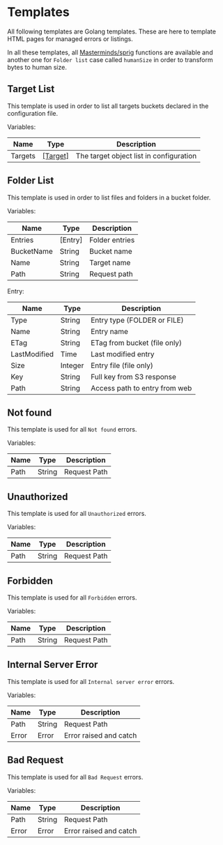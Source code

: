 # Templates

All following templates are Golang templates. These are here to template HTML pages for managed errors or listings.

In all these templates, all [Masterminds/sprig](https://github.com/Masterminds/sprig) functions are available and another one for `Folder list` case called `humanSize` in order to transform bytes to human size.

## Target List

This template is used in order to list all targets buckets declared in the configuration file.

Variables:

| Name    | Type                                             | Description                             |
| ------- | ------------------------------------------------ | --------------------------------------- |
| Targets | [[Target]](configuration.md#targetconfiguration) | The target object list in configuration |

## Folder List

This template is used in order to list files and folders in a bucket folder.

Variables:

| Name       | Type    | Description    |
| ---------- | ------- | -------------- |
| Entries    | [Entry] | Folder entries |
| BucketName | String  | Bucket name    |
| Name       | String  | Target name    |
| Path       | String  | Request path   |

Entry:

| Name         | Type    | Description                   |
| ------------ | ------- | ----------------------------- |
| Type         | String  | Entry type (FOLDER or FILE)   |
| Name         | String  | Entry name                    |
| ETag         | String  | ETag from bucket (file only)  |
| LastModified | Time    | Last modified entry           |
| Size         | Integer | Entry file (file only)        |
| Key          | String  | Full key from S3 response     |
| Path         | String  | Access path to entry from web |

## Not found

This template is used for all `Not found` errors.

Variables:

| Name | Type   | Description  |
| ---- | ------ | ------------ |
| Path | String | Request Path |

## Unauthorized

This template is used for all `Unauthorized` errors.

Variables:

| Name | Type   | Description  |
| ---- | ------ | ------------ |
| Path | String | Request Path |

## Forbidden

This template is used for all `Forbidden` errors.

Variables:

| Name | Type   | Description  |
| ---- | ------ | ------------ |
| Path | String | Request Path |

## Internal Server Error

This template is used for all `Internal server error` errors.

Variables:

| Name  | Type   | Description            |
| ----- | ------ | ---------------------- |
| Path  | String | Request Path           |
| Error | Error  | Error raised and catch |

## Bad Request

This template is used for all `Bad Request` errors.

Variables:

| Name  | Type   | Description            |
| ----- | ------ | ---------------------- |
| Path  | String | Request Path           |
| Error | Error  | Error raised and catch |
